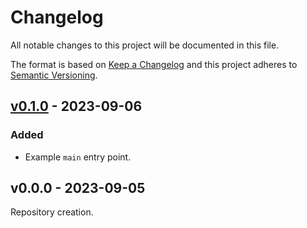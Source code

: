 # Changelog
All notable changes to this project will be documented in this file.

The format is based on [Keep a Changelog](http://keepachangelog.com/en/1.0.0/)
and this project adheres to [Semantic Versioning](http://semver.org/spec/v2.0.0.html).

## [v0.1.0](https://github.com/git-afsantos/hpl-pbt/releases/tag/v0.1.0) - 2023-09-06
### Added
- Example `main` entry point.

## v0.0.0 - 2023-09-05
Repository creation.
